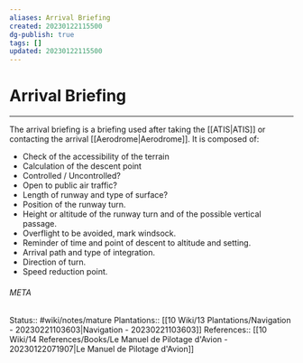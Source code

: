 ```yaml
---
aliases: Arrival Briefing
created: 20230122115500
dg-publish: true
tags: []
updated: 20230122115500
---
```

# Arrival Briefing
---
The arrival briefing is a briefing used after taking the [[ATIS\|ATIS]] or contacting the arrival [[Aerodrome\|Aerodrome]]. It is composed of:
- Check of the accessibility of the terrain
- Calculation of the descent point
- Controlled / Uncontrolled?
- Open to public air traffic?
- Length of runway and type of surface?
- Position of the runway turn.
- Height or altitude of the runway turn and of the possible vertical passage.
- Overflight to be avoided, mark windsock.
- Reminder of time and point of descent to altitude and setting.
- Arrival path and type of integration.
- Direction of turn.
- Speed reduction point.




###### META
Status:: #wiki/notes/mature 
Plantations:: [[10 Wiki/13 Plantations/Navigation - 20230221103603\|Navigation - 20230221103603]]
References:: [[10 Wiki/14 References/Books/Le Manuel de Pilotage d'Avion - 20230122071907\|Le Manuel de Pilotage d'Avion]]
